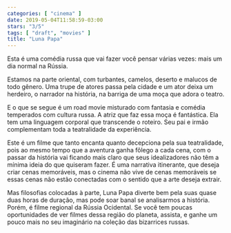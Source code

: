 ```yaml
---
categories: [ "cinema" ]
date: 2019-05-04T11:58:59-03:00
stars: "3/5"
tags: [ "draft", "movies" ]
title: "Luna Papa"
---
```

Esta é uma comédia russa que vai fazer você pensar várias vezes: mais um dia normal na Rússia.

Estamos na parte oriental, com turbantes, camelos, deserto e malucos de todo gênero. Uma trupe de atores passa pela cidade e um ator deixa um herdeiro, o narrador na história, na barriga de uma moça que adora o teatro.

E o que se segue é um road movie misturado com fantasia e comédia temperados com cultura russa. A atriz que faz essa moça é fantástica. Ela tem uma linguagem corporal que transcende o roteiro. Seu pai e irmão complementam toda a teatralidade da experiência.

Este é um filme que tanto encanta quanto decepciona pela sua teatralidade, pois ao mesmo tempo que a aventura ganha fôlego a cada cena, com o passar da história vai ficando mais claro que seus idealizadores não têm a mínima ideia do que quiseram fazer. É uma narrativa itinerante, que deseja criar cenas memoráveis, mas o cinema não vive de cenas memoráveis se essas cenas não estão conectadas com o sentido que a arte deseja extrair.

Mas filosofias colocadas à parte, Luna Papa diverte bem pela suas quase duas horas de duração, mas pode soar banal se analisarmos a história. Porém, é filme regional da Rússia Ocidental. Se você tem poucas oportunidades de ver filmes dessa região do planeta, assista, e ganhe um pouco mais no seu imaginário na coleção das bizarrices russas.
